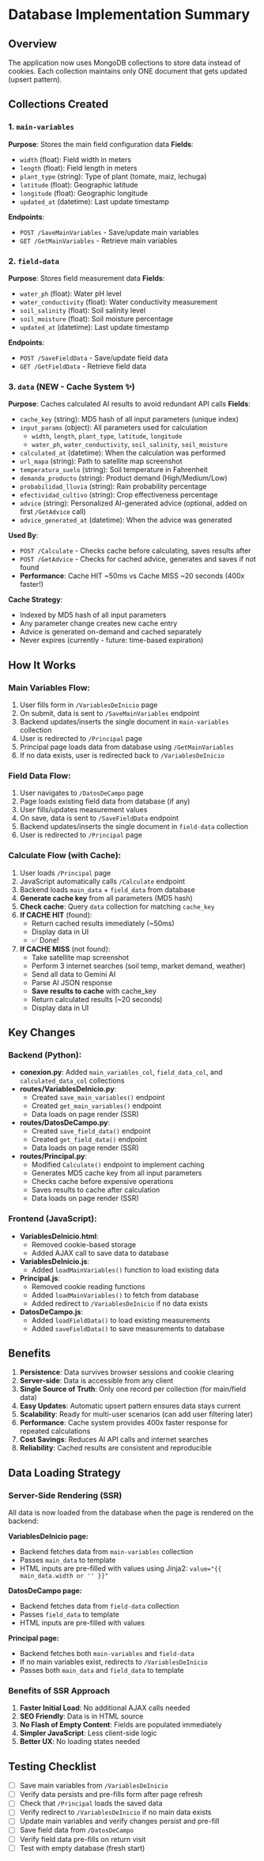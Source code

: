 # Database Implementation Summary

## Overview
The application now uses MongoDB collections to store data instead of cookies. Each collection maintains only ONE document that gets updated (upsert pattern).

## Collections Created

### 1. `main-variables`
**Purpose**: Stores the main field configuration data
**Fields**:
- `width` (float): Field width in meters
- `length` (float): Field length in meters
- `plant_type` (string): Type of plant (tomate, maiz, lechuga)
- `latitude` (float): Geographic latitude
- `longitude` (float): Geographic longitude
- `updated_at` (datetime): Last update timestamp

**Endpoints**:
- `POST /SaveMainVariables` - Save/update main variables
- `GET /GetMainVariables` - Retrieve main variables

### 2. `field-data`
**Purpose**: Stores field measurement data
**Fields**:
- `water_ph` (float): Water pH level
- `water_conductivity` (float): Water conductivity measurement
- `soil_salinity` (float): Soil salinity level
- `soil_moisture` (float): Soil moisture percentage
- `updated_at` (datetime): Last update timestamp

**Endpoints**:
- `POST /SaveFieldData` - Save/update field data
- `GET /GetFieldData` - Retrieve field data

### 3. `data` (NEW - Cache System ✨)
**Purpose**: Caches calculated AI results to avoid redundant API calls
**Fields**:
- `cache_key` (string): MD5 hash of all input parameters (unique index)
- `input_params` (object): All parameters used for calculation
  - `width`, `length`, `plant_type`, `latitude`, `longitude`
  - `water_ph`, `water_conductivity`, `soil_salinity`, `soil_moisture`
- `calculated_at` (datetime): When the calculation was performed
- `url_mapa` (string): Path to satellite map screenshot
- `temperatura_suelo` (string): Soil temperature in Fahrenheit
- `demanda_producto` (string): Product demand (High/Medium/Low)
- `probabilidad_lluvia` (string): Rain probability percentage
- `efectividad_cultivo` (string): Crop effectiveness percentage
- `advice` (string): Personalized AI-generated advice (optional, added on first `/GetAdvice` call)
- `advice_generated_at` (datetime): When the advice was generated

**Used By**:
- `POST /Calculate` - Checks cache before calculating, saves results after
- `POST /GetAdvice` - Checks for cached advice, generates and saves if not found
- **Performance**: Cache HIT ~50ms vs Cache MISS ~20 seconds (400x faster!)

**Cache Strategy**:
- Indexed by MD5 hash of all input parameters
- Any parameter change creates new cache entry
- Advice is generated on-demand and cached separately
- Never expires (currently - future: time-based expiration)

## How It Works

### Main Variables Flow:
1. User fills form in `/VariablesDeInicio` page
2. On submit, data is sent to `/SaveMainVariables` endpoint
3. Backend updates/inserts the single document in `main-variables` collection
4. User is redirected to `/Principal` page
5. Principal page loads data from database using `/GetMainVariables`
6. If no data exists, user is redirected back to `/VariablesDeInicio`

### Field Data Flow:
1. User navigates to `/DatosDeCampo` page
2. Page loads existing field data from database (if any)
3. User fills/updates measurement values
4. On save, data is sent to `/SaveFieldData` endpoint
5. Backend updates/inserts the single document in `field-data` collection
6. User is redirected to `/Principal` page

### Calculate Flow (with Cache):
1. User loads `/Principal` page
2. JavaScript automatically calls `/Calculate` endpoint
3. Backend loads `main_data` + `field_data` from database
4. **Generate cache key** from all parameters (MD5 hash)
5. **Check cache**: Query `data` collection for matching `cache_key`
6. **If CACHE HIT** (found):
   - Return cached results immediately (~50ms)
   - Display data in UI
   - ✅ Done!
7. **If CACHE MISS** (not found):
   - Take satellite map screenshot
   - Perform 3 internet searches (soil temp, market demand, weather)
   - Send all data to Gemini AI
   - Parse AI JSON response
   - **Save results to cache** with cache_key
   - Return calculated results (~20 seconds)
   - Display data in UI

## Key Changes

### Backend (Python):
- **conexion.py**: Added `main_variables_col`, `field_data_col`, and `calculated_data_col` collections
- **routes/VariablesDeInicio.py**: 
  - Created `save_main_variables()` endpoint
  - Created `get_main_variables()` endpoint
  - Data loads on page render (SSR)
- **routes/DatosDeCampo.py**: 
  - Created `save_field_data()` endpoint
  - Created `get_field_data()` endpoint
  - Data loads on page render (SSR)
- **routes/Principal.py**: 
  - Modified `Calculate()` endpoint to implement caching
  - Generates MD5 cache key from all input parameters
  - Checks cache before expensive operations
  - Saves results to cache after calculation
  - Data loads on page render (SSR)

### Frontend (JavaScript):
- **VariablesDeInicio.html**: 
  - Removed cookie-based storage
  - Added AJAX call to save data to database
- **VariablesDeInicio.js**: 
  - Added `loadMainVariables()` function to load existing data
- **Principal.js**: 
  - Removed cookie reading functions
  - Added `loadMainVariables()` to fetch from database
  - Added redirect to `/VariablesDeInicio` if no data exists
- **DatosDeCampo.js**: 
  - Added `loadFieldData()` to load existing measurements
  - Added `saveFieldData()` to save measurements to database

## Benefits
1. **Persistence**: Data survives browser sessions and cookie clearing
2. **Server-side**: Data is accessible from any client
3. **Single Source of Truth**: Only one record per collection (for main/field data)
4. **Easy Updates**: Automatic upsert pattern ensures data stays current
5. **Scalability**: Ready for multi-user scenarios (can add user filtering later)
6. **Performance**: Cache system provides 400x faster response for repeated calculations
7. **Cost Savings**: Reduces AI API calls and internet searches
8. **Reliability**: Cached results are consistent and reproducible

## Data Loading Strategy

### Server-Side Rendering (SSR)
All data is now loaded from the database when the page is rendered on the backend:

**VariablesDeInicio page:**
- Backend fetches data from `main-variables` collection
- Passes `main_data` to template
- HTML inputs are pre-filled with values using Jinja2: `value="{{ main_data.width or '' }}"`

**DatosDeCampo page:**
- Backend fetches data from `field-data` collection
- Passes `field_data` to template
- HTML inputs are pre-filled with values

**Principal page:**
- Backend fetches both `main-variables` and `field-data`
- If no main variables exist, redirects to `/VariablesDeInicio`
- Passes both `main_data` and `field_data` to template

### Benefits of SSR Approach
1. **Faster Initial Load**: No additional AJAX calls needed
2. **SEO Friendly**: Data is in HTML source
3. **No Flash of Empty Content**: Fields are populated immediately
4. **Simpler JavaScript**: Less client-side logic
5. **Better UX**: No loading states needed

## Testing Checklist
- [ ] Save main variables from `/VariablesDeInicio`
- [ ] Verify data persists and pre-fills form after page refresh
- [ ] Check that `/Principal` loads the saved data
- [ ] Verify redirect to `/VariablesDeInicio` if no main data exists
- [ ] Update main variables and verify changes persist and pre-fill
- [ ] Save field data from `/DatosDeCampo`
- [ ] Verify field data pre-fills on return visit
- [ ] Test with empty database (fresh start)
